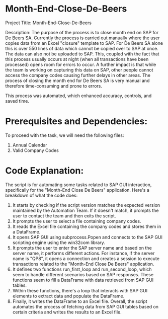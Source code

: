 # Month-End-Close-De-Beers

Project Title:
Month-End-Close-De-Beers

Description:
The purpose of the process is to close month end on SAP for De Beers SA. Currently the process is carried out manually where the user copies data from an Excel "closure" template to SAP. For De Beers SA alone this is over 550 lines of data which cannot be copied over to SAP at once. The data can also not be uploaded to SAP. This, coupled with the fact that this process usually occurs at night (when all transactions have been processed) opens room for errors to occur. A further impact is that while the team is working on capturing this data on SAP, other people cannot access the company codes causing further delays in other areas. The process of closing the month end for De Beers SA is very manual and therefore time-consuming and prone to errors.

This process was automated, which enhanced accuracy, controls, and saved time.

# Prerequisites and Dependencies:
To proceed with the task, we will need the following files:
1. Annual Calendar
2. Valid Company Codes

# Code Explanation:
The script is for automating some tasks related to SAP GUI interaction, specifically for the "Month-End Close De Beers" application. Here's a breakdown of what the code does:
1. It starts by checking if the script version matches the expected version maintained by the Automation Team. If it doesn't match, it prompts the user to contact the team and then exits the script.
2. It prompts the user to select a file containing company codes.
3. It reads the Excel file containing the company codes and stores them in a DataFrame.
4. It opens SAP GUI using subprocess.Popen and connects to the SAP GUI scripting engine using the win32com library.
5. It prompts the user to enter the SAP server name and based on the server name, it performs different actions. For instance, if the server name is "QP8", it opens a connection and creates a session to execute transactions related to the "Month-End Close De Beers" application.
6. It defines two functions run_first_loop and run_second_loop, which seem to handle different scenarios based on SAP responses. These functions seem to fill a DataFrame with data retrieved from SAP GUI tables.
7. Within these functions, there's a loop that interacts with SAP GUI elements to extract data and populate the DataFrame.
8. Finally, it writes the DataFrame to an Excel file.
Overall, the script automates the process of fetching data from SAP GUI tables based on certain criteria and writes the results to an Excel file.

